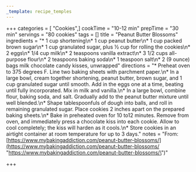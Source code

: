 ```yaml
---
_template: recipe_temples
---
```



+++
categories = [ "Cookies",]
cookTime = "10-12 min"
prepTime = "30 min"
servings = "80 cookies"
tags = []
title = "Peanut Butter Blossoms"
ingredients = "* 1 cup shortening\n* 1 cup peanut butter\n* 1 cup packed brown sugar\n* 1 cup granulated sugar, plus ½ cup for rolling the cookies\n* 2 eggs\n* 1/4 cup milk\n* 2 teaspoons vanilla extract\n* 3 1/2 cups all-purpose flour\n* 2 teaspoons baking soda\n* 1 teaspoon salt\n* 2 (9 ounce) bags milk chocolate candy kisses, unwrapped"
directions = "* Preheat oven to 375 degrees F. Line two baking sheets with parchment paper.\n* In a large bowl, cream together shortening, peanut butter, brown sugar, and 1 cup granulated sugar until smooth. Add in the eggs one at a time, beating until fully incorporated. Mix in milk and vanilla.\n* In a large bowl, combine flour, baking soda, and salt. Gradually add to the peanut butter mixture until well blended.\n* Shape tablespoonfuls of dough into balls, and roll in remaining granulated sugar. Place cookies 2 inches apart on the prepared baking sheets.\n* Bake in preheated oven for 10 to12 minutes. Remove from oven, and immediately press a chocolate kiss into each cookie. Allow to cool completely; the kiss will harden as it cools.\n* Store cookies in an airtight container at room temperature for up to 3 days."
notes = "From: [https://www.mybakingaddiction.com/peanut-butter-blossoms/](https://www.mybakingaddiction.com/peanut-butter-blossoms/ \"https://www.mybakingaddiction.com/peanut-butter-blossoms/\")"

+++
